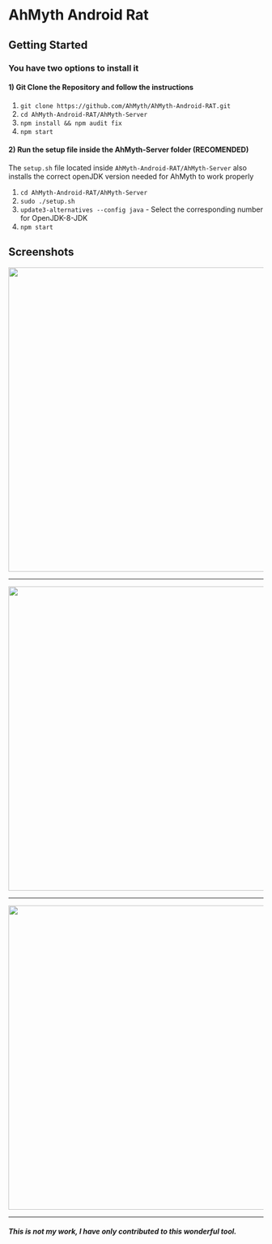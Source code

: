 # AhMyth Android Rat

## Getting Started
### You have two options to install it
#### 1) Git Clone the Repository and follow the instructions
1. ```git clone https://github.com/AhMyth/AhMyth-Android-RAT.git```
2. ```cd AhMyth-Android-RAT/AhMyth-Server```
3. ```npm install && npm audit fix```
4. ```npm start```

#### 2) Run the setup file inside the AhMyth-Server folder (RECOMENDED)
The `setup.sh` file located inside `AhMyth-Android-RAT/AhMyth-Server` also 
installs the correct openJDK version needed for AhMyth to work properly
1. ```cd AhMyth-Android-RAT/AhMyth-Server```
2. ```sudo ./setup.sh```
3. ```update3-alternatives --config java``` - Select the corresponding number for OpenJDK-8-JDK
4. ```npm start```

## Screenshots
<p align="center">
  <img src="http://i.imgur.com/HM3uXL6.png" width="600"/>
</p>

---------------------------------------------------------------

<p align="center">
  <img src="http://i.imgur.com/nHTGGHi.png" width="600"/>
</p>

---------------------------------------------------------------

<p align="center">
  <img src="http://i.imgur.com/XVXCHV9.png" width="600"/>
</p>


---------------------------------------------------------------
##### This is not my work, I have only contributed to this wonderful tool.
